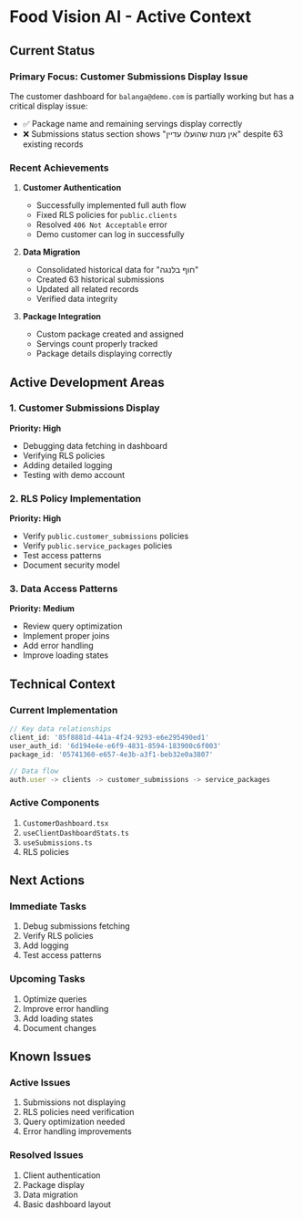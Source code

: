 # Food Vision AI - Active Context

## Current Status

### Primary Focus: Customer Submissions Display Issue
The customer dashboard for `balanga@demo.com` is partially working but has a critical display issue:
- ✅ Package name and remaining servings display correctly
- ❌ Submissions status section shows "אין מנות שהועלו עדיין" despite 63 existing records

### Recent Achievements
1. **Customer Authentication**
   - Successfully implemented full auth flow
   - Fixed RLS policies for `public.clients`
   - Resolved `406 Not Acceptable` error
   - Demo customer can log in successfully

2. **Data Migration**
   - Consolidated historical data for "חוף בלנגה"
   - Created 63 historical submissions
   - Updated all related records
   - Verified data integrity

3. **Package Integration**
   - Custom package created and assigned
   - Servings count properly tracked
   - Package details displaying correctly

## Active Development Areas

### 1. Customer Submissions Display
**Priority: High**
- Debugging data fetching in dashboard
- Verifying RLS policies
- Adding detailed logging
- Testing with demo account

### 2. RLS Policy Implementation
**Priority: High**
- Verify `public.customer_submissions` policies
- Verify `public.service_packages` policies
- Test access patterns
- Document security model

### 3. Data Access Patterns
**Priority: Medium**
- Review query optimization
- Implement proper joins
- Add error handling
- Improve loading states

## Technical Context

### Current Implementation
```typescript
// Key data relationships
client_id: '85f8881d-441a-4f24-9293-e6e295490ed1'
user_auth_id: '6d194e4e-e6f9-4831-8594-183900c6f003'
package_id: '05741360-e657-4e3b-a3f1-beb32e0a3807'

// Data flow
auth.user -> clients -> customer_submissions -> service_packages
```

### Active Components
1. `CustomerDashboard.tsx`
2. `useClientDashboardStats.ts`
3. `useSubmissions.ts`
4. RLS policies

## Next Actions

### Immediate Tasks
1. Debug submissions fetching
2. Verify RLS policies
3. Add logging
4. Test access patterns

### Upcoming Tasks
1. Optimize queries
2. Improve error handling
3. Add loading states
4. Document changes

## Known Issues

### Active Issues
1. Submissions not displaying
2. RLS policies need verification
3. Query optimization needed
4. Error handling improvements

### Resolved Issues
1. Client authentication
2. Package display
3. Data migration
4. Basic dashboard layout 